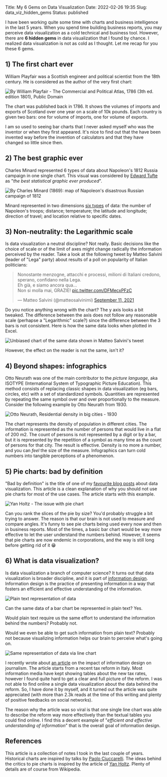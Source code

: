 Title: My 6 Gems on Data Visualization
Date: 2022-02-26 19:35
Slug: data_viz_hidden_gems
Status: published

I have been working quite some time with charts and business intelligence in the last 5 years. When you spend time building business reports, you may perceive data visualization as a cold technical and business tool. However, there are **6 hidden gems** in data visualization that I found by chance. I realized data visualization is not as cold as I thought. Let me recap for you these 6 gems.

## 1) The first chart ever

William Playfair was a Scottish engineer and political scientist from the 18th century. He is considered as the author of the very first chart:

![By William Playfair - The Commercial and Political Atlas, 1786 (3th ed. edition 1801), Public Domain]({static}/images/datavizhiddengems/playfair_first_chart_800.jpg)

The chart was published back in 1786. It shows the volumes of imports and exports of Scotland over one year on a scale of 10k pounds. Each country is given two bars: one for volume of imports, one for volume of exports.

I am so used to seeing bar charts that I never asked myself who was the inventor or when they first appeared. It's nice to find out that the have been invented way before the invention of calculators and that they have changed so little since then.

## 2) The best graphic ever

Charles Minard represented 6 types of data about Napoleon's 1812 Russia campaign in one single chart. This visual was considered by [Edward Tufte](https://www.nationalgeographic.com/culture/article/charles-minard-cartography-infographics-history) as "_the best statistical graphic ever produced_".

![By Charles Minard (1869): map of Napoleon's disastrous Russian campaign of 1812]({static}/images/datavizhiddengems/minardnapoleon_800.png)

Minard represented in two dimensions [six types](https://ageofrevolution.org/200-object/flow-map-of-napoleons-invasion-of-russia/) of data: the number of Napoleon's troops; distance; temperature; the latitude and longitude; direction of travel; and location relative to specific dates.

## 3) Non-neutrality: the Legarithmic scale

Is data visualization a neutral discipline? Not really. Basic decisions like the choice of scale or of the limit of axes might change radically the information perceived by the reader. Take a look at the following tweet by Matteo Salvini (leader of "Lega" party) about results of a poll on popularity of Italian politicians:

<blockquote class="twitter-tweet"><p lang="it" dir="ltr">Nonostante menzogne, attacchi e processi, milioni di Italiani credono, sperano, confidano nella Lega. <br>Eh già, e siamo ancora qua…<br>Non si molla mai, GRAZIE! <a href="https://t.co/DFMecxPFzC">pic.twitter.com/DFMecxPFzC</a></p>&mdash; Matteo Salvini (@matteosalvinimi) <a href="https://twitter.com/matteosalvinimi/status/1436662148709629952?ref_src=twsrc%5Etfw">September 11, 2021</a></blockquote> <script async src="https://platform.twitter.com/widgets.js" charset="utf-8"></script>

Do you notice anything wrong with the chart? The y axis looks a bit tweaked. The difference between the axis does not follow any reasonable scale (perhapse a "Legarithmic" scale?) since the difference between the 3 bars is not consistent. Here is how the same data looks when plotted in Excel.

![Unbiased chart of the same data shown in Matteo Salvini's tweet]({static}/images/datavizhiddengems/realchartfromtweet_800.png)

However, the effect on the reader is not the same, isn't it?

## 4) Beyond shapes: infographics

Otto Neurath was one of the main contributor to the _picture language_, aka ISOTYPE (International System of Typographic Picture Education). This method consists of replacing classic shapes in data visualization (eg bars, circles, etc) with a set of standardized symbols. Quantities are represented by repeating the same symbol over and over proportionally to the measure. Consider the following example by Otto Neurath from 1930.

![Otto Neurath, Residential density in big cities - 1930]({static}/images/datavizhiddengems/isotypeexample_800.png)

The chart represents the density of population in different cities. The information is represented as the number of persons that would live in a flat of 200 m2. The count of persons is not represented by a digit or by a bar, but it is represented by the repetition of a symbol as many time as the count of persons for that city. The result is effective. Density is no more a number, and you can _feel_ the size of the measure. Infographics can turn cold numbers into tangible perceptions of a phenomenon.

## 5) Pie charts: bad by definition

"Bad by definition" is the title of one of my [favourite blog posts](https://www.data-to-viz.com/caveat/pie.html) about data visualization. This article is a clean explanation of why you should not use pie charts for most of the use cases. The article starts with this example.

![Yan Holtz - The issue with pie chart]({static}/images/datavizhiddengems/piechart_400.png)

Can you rank the slices of the pie by size? You'd probably struggle a bit trying to answer. The reason is that our brain is not used to measure and compare angles. It's funny to see pie charts being used every now and then in business reports. Most of the times, a basic bar chart would be way more effective to let the user understand the numbers behind. However, it seems that pie charts are now endemic in corporations, and the way is still long before getting rid of it 😁


## 6) What is data visualization?

Is data visualization a branch of computer science? It turns out that data visualization is broader discipline, and it is part of [information design](https://visme.co/blog/information-design/). Information design is the practice of presenting information in a way that fosters an efficient and effective understanding of the information.

![Plain text representation of data]({static}/images/datavizhiddengems/irpef_table_800.png)

Can the same data of a bar chart be represented in plain text? Yes.

Would plain text require us the same effort to understand the information behind the numbers? Probably not.

Would we even be able to get such information from plain text? Probably not because visualizing information helps our brain to perceive what's going on.

![Same representation of data via line chart]({static}/images/datavizhiddengems/irpef_chart.png)

I recently wrote about [an article](https://medium.com/@marcosantoni_39266/riforma-irpef-i-grafici-che-avrei-voluto-vedere-7a69f7577bc3) on the impact of information design on journalism. The article starts from a recent tax reform in Italy. Most information media have kept showing tables about the new tax rates, however I found quite hard to get a clear and full picture of the reform. I was not able to find online a single data visualization about the data behind the reform. So, I have done it by myself, and it turned out the article was quite appreciated (with more than 2.3k reads at the time of this writing and plenty of positive feedbacks on social networks).

The reason why the article was so viral is that one single line chart was able to describe the reform way more effectively than the textual tables you could find online. I find this a decent example of "_efficient and effective understanding of information_" that is the overall goal of information design.

## References

This article is a collection of notes I took in the last couple of years. Historical charts are inspired by talks by [Paolo Ciuccarelli](https://twitter.com/pciuccarelli). The ideas behind the critics to pie charts is inspired by the article of [Yan Holtz](https://www.data-to-viz.com/caveat/pie.html). Plenty of details are of course from Wikipedia.

